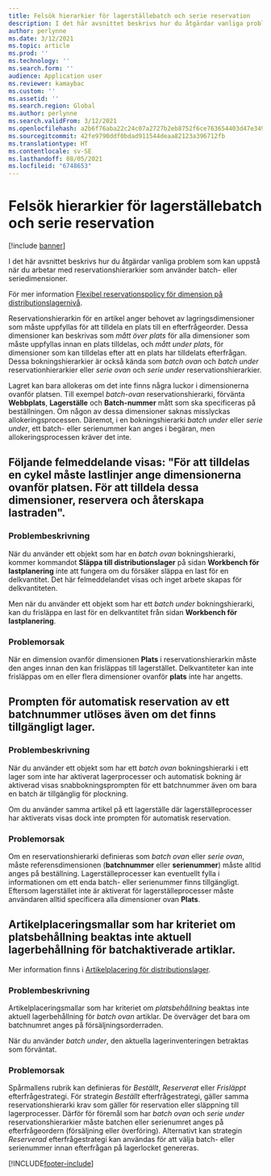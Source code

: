 ```yaml
---
title: Felsök hierarkier för lagerställebatch och serie reservation
description: I det här avsnittet beskrivs hur du åtgärdar vanliga problem som kan uppstå när du arbetar med reservationshierarkier som använder batch- eller seriedimensioner.
author: perlynne
ms.date: 3/12/2021
ms.topic: article
ms.prod: ''
ms.technology: ''
ms.search.form: ''
audience: Application user
ms.reviewer: kamaybac
ms.custom: ''
ms.assetid: ''
ms.search.region: Global
ms.author: perlynne
ms.search.validFrom: 3/12/2021
ms.openlocfilehash: a2b6f76aba22c24c07a2727b2eb8752f6ce763654403d47e34932a21a776dccb
ms.sourcegitcommit: 42fe9790ddf0bdad911544deaa82123a396712fb
ms.translationtype: HT
ms.contentlocale: sv-SE
ms.lasthandoff: 08/05/2021
ms.locfileid: "6748653"
---
```

# <a name="troubleshoot-warehouse-batch-and-serial-reservation-hierarchies"></a>Felsök hierarkier för lagerställebatch och serie reservation

[!include [banner](../includes/banner.md)]

I det här avsnittet beskrivs hur du åtgärdar vanliga problem som kan uppstå när du arbetar med reservationshierarkier som använder batch- eller seriedimensioner.

För mer information [Flexibel reservationspolicy för dimension på distributionslagernivå](flexible-warehouse-level-dimension-reservation.md).

Reservationshierarkin för en artikel anger behovet av lagringsdimensioner som måste uppfyllas för att tilldela en plats till en efterfrågeorder. Dessa dimensioner kan beskrivas som *mått över plats* för alla dimensioner som måste uppfyllas innan en plats tilldelas, och *mått under plats*, för dimensioner som kan tilldelas efter att en plats har tilldelats efterfrågan. Dessa bokningshierarkier är också kända som *batch ovan* och *batch under* reservationhierarkier eller *serie ovan* och *serie under* reservationshierarkier.

Lagret kan bara allokeras om det inte finns några luckor i dimensionerna ovanför platsen. Till exempel *batch-ovan* reservationshierarki, förvänta **Webbplats**, **Lagerställe** och **Batch-nummer** mått som ska specificeras på beställningen. Om någon av dessa dimensioner saknas misslyckas allokeringsprocessen. Däremot, i en bokningshierarki *batch under* eller *serie under*, ett batch- eller serienummer kan anges i begäran, men allokeringsprocessen kräver det inte.

## <a name="i-receive-the-following-error-message-to-be-assigned-to-wave-load-lines-must-specify-the-dimensions-above-the-location-to-assign-these-dimensions-reserve-and-recreate-the-load-line"></a>Följande felmeddelande visas: "För att tilldelas en cykel måste lastlinjer ange dimensionerna ovanför platsen. För att tilldela dessa dimensioner, reservera och återskapa lastraden".

### <a name="issue-description"></a>Problembeskrivning

När du använder ett objekt som har en *batch ovan* bokningshierarki, kommer kommandot **Släppa till distributionslager** på sidan **Workbench för lastplanering** inte att fungera om du försäker släppa en last för en delkvantitet. Det här felmeddelandet visas och inget arbete skapas för delkvantiteten.

Men när du använder ett objekt som har ett *batch under* bokningshierarki, kan du frisläppa en last för en delkvantitet från sidan **Workbench för lastplanering**.

### <a name="issue-cause"></a>Problemorsak

När en dimension ovanför dimensionen **Plats** i reservationshierarkin måste den anges innan den kan frisläppas till lagerstället. Delkvantiteter kan inte frisläppas om en eller flera dimensioner ovanför **plats** inte har angetts.

## <a name="the-auto-reservation-prompt-for-a-batch-number-is-triggered-even-though-there-is-available-inventory"></a>Prompten för automatisk reservation av ett batchnummer utlöses även om det finns tillgängligt lager.

### <a name="issue-description"></a>Problembeskrivning

När du använder ett objekt som har ett *batch ovan* bokningshierarki i ett lager som inte har aktiverat lagerprocesser och automatisk bokning är aktiverad visas snabbokningsprompten för ett batchnummer även om bara en batch är tillgänglig för plockning.

Om du använder samma artikel på ett lagerställe där lagerställeprocesser har aktiverats visas dock inte prompten för automatisk reservation.

### <a name="issue-cause"></a>Problemorsak

Om en reservationshierarki definieras som *batch ovan* eller *serie ovan*, måste referensdimensionen (**batchnummer** eller **serienummer**) måste alltid anges på beställning. Lagerställeprocesser kan eventuellt fylla i informationen om ett enda batch- eller serienummer finns tillgängligt. Eftersom lagerstället inte är aktiverat för lagerställeprocesser måste användaren alltid specificera alla dimensioner ovan **Plats**.

## <a name="slotting-templates-that-have-the-consider-on-hand-slot-criterion-dont-consider-current-on-hand-inventory-for-batch-enabled-items"></a>Artikelplaceringsmallar som har kriteriet om platsbehållning beaktas inte aktuell lagerbehållning för batchaktiverade artiklar.

Mer information finns i [Artikelplacering för distributionslager](warehouse-slotting.md).

### <a name="issue-description"></a>Problembeskrivning

Artikelplaceringsmallar som har kriteriet om *platsbehållning* beaktas inte aktuell lagerbehållning för *batch ovan* artiklar. De överväger det bara om batchnumret anges på försäljningsorderraden.

När du använder *batch under*, den aktuella lagerinventeringen betraktas som förväntat.

### <a name="issue-cause"></a>Problemorsak

Spårmallens rubrik kan definieras för *Beställt*, *Reserverat* eller *Frisläppt* efterfrågestrategi. För strategin *Beställt* efterfrågestrategi, gäller samma reservationshierarki krav som gäller för reservation eller släppning till lagerprocesser. Därför för föremål som har *batch ovan* och *serie under* reservationshierarkier måste batchen eller serienumret anges på efterfrågeordern (försäljning eller överföring). Alternativt kan strategin *Reserverad* efterfrågestrategi kan användas för att välja batch- eller serienummer innan efterfrågan på lagerlocket genereras.

[!INCLUDE[footer-include](../../includes/footer-banner.md)]
